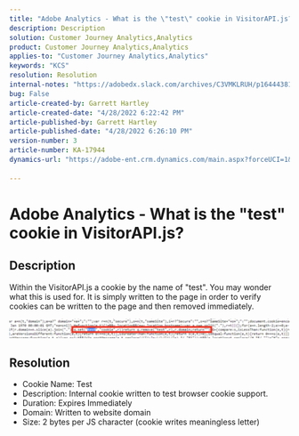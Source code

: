 ```yaml
---
title: "Adobe Analytics - What is the \"test\" cookie in VisitorAPI.js?"
description: Description
solution: Customer Journey Analytics,Analytics
product: Customer Journey Analytics,Analytics
applies-to: "Customer Journey Analytics,Analytics"
keywords: "KCS"
resolution: Resolution
internal-notes: "https://adobedx.slack.com/archives/C3VMKLRUH/p1644438152582239"
bug: False
article-created-by: Garrett Hartley
article-created-date: "4/28/2022 6:22:42 PM"
article-published-by: Garrett Hartley
article-published-date: "4/28/2022 6:26:10 PM"
version-number: 3
article-number: KA-17944
dynamics-url: "https://adobe-ent.crm.dynamics.com/main.aspx?forceUCI=1&pagetype=entityrecord&etn=knowledgearticle&id=b22f4b30-20c7-ec11-a7b6-0022480a10ee"

---
```

# Adobe Analytics - What is the "test" cookie in VisitorAPI.js?

## Description


Within the VisitorAPI.js a cookie by the name of "test". You may wonder what this is used for. It is simply written to the page in order to verify cookies can be written to the page and then removed immediately.

![](assets/___b32f4b30-20c7-ec11-a7b6-0022480a10ee___.png)


## Resolution


- Cookie Name: Test
- Description: Internal cookie written to test browser cookie support.
- Duration: Expires Immediately
- Domain: Written to website domain
- Size:  2 bytes per JS character (cookie writes meaningless letter)

